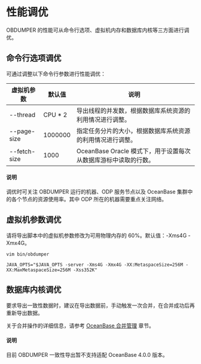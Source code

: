 性能调优 
=========================

OBDUMPER 的性能可从命令行选项、虚拟机内存和数据库内核等三方面进行调优。

命令行选项调优 
----------------------------

可通过调整以下命令行参数进行性能调优：


|  **虚拟机参数**  |   默认值    |             说明              |
|-------------|----------|-----------------------------|
| --thread    | CPU \* 2 | 导出线程的并发数，根据数据库系统资源的利用情况进行调整。   |
| --page-size | 1000000    | 指定任务分片的大小，根据数据库系统资源的利用情况进行调整。 |
|--fetch-size|1000|OceanBase Oracle 模式下，用于设置每次从数据库游标中读取的行数。|

  <main id="notice" type='explain'>
    <h4>说明</h4>
    <p>调优时可关注 OBDUMPER 运行的机器、ODP 服务节点以及 OceanBase 集群中的各个节点的资源使用率。其中 ODP 所在的机器需要重点关注网络。</p>
  </main>

虚拟机参数调优 
----------------------------

请将导出脚本中的虚拟机参数修改为可用物理内存的 60%。默认值：-Xms4G -Xmx4G。

```shell
vim bin/obdumper

JAVA_OPTS="$JAVA_OPTS -server -Xms4G -Xmx4G -XX:MetaspaceSize=256M -XX:MaxMetaspaceSize=256M -Xss352K"
```



数据库内核调优 
----------------------------

要求导出一致性数据时，建议在导出数据前，手动触发一次合并，在合并成功后再重新导出数据。

关于合并操作的详细信息，请参考 [OceanBase 合并管理](https://www.oceanbase.com/docs/common-oceanbase-database-cn-10000000001701239) 章节。

  <main id="notice" type='explain'>
    <h4>说明</h4>
    <p>目前 OBDUMPER 一致性导出暂不支持适配 OceanBase 4.0.0 版本。</p>
  </main>

